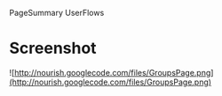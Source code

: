 PageSummary UserFlows

# Screenshot #

![http://nourish.googlecode.com/files/GroupsPage.png](http://nourish.googlecode.com/files/GroupsPage.png)